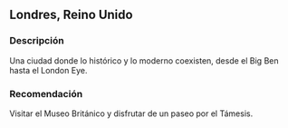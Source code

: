 ## Londres, Reino Unido
### Descripción
Una ciudad donde lo histórico y lo moderno coexisten, desde el Big Ben hasta el London Eye.
### Recomendación
Visitar el Museo Británico y disfrutar de un paseo por el Támesis.

